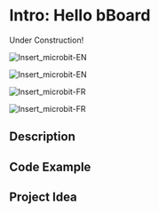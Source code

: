 # Intro:   Hello bBoard

<!-- Write here -->

Under Construction!

![Insert_microbit-EN]("docs/static/mb/projects/bboard-tutorials-cards/1_Intro/Intro3/Insert_microbit-EN.png?raw=true "Insert_microbit-EN")

![Insert_microbit-EN](https://github.com/Brilliant-Labs/bboard-tutorials-v3/blob/master/1_Intro/Intro3/Insert_microbit-EN.png?raw=true "-Insert_microbit-EN")

![Insert_microbit-FR]("docs/static/mb/projects/bboard-tutorials-cards/1_Intro/Intro3/Insert_microbit-FR.png?raw=true "Insert_microbit-EN")

![Insert_microbit-FR](https://github.com/Brilliant-Labs/bboard-tutorials-v3/blob/master/1_Intro/Intro3/Insert_microbit-FR.png?raw=true "-Insert_microbit-FR")


## Description

<!-- Write here -->

## Code Example

<!-- Write here -->

## Project Idea

<!-- Write here -->
